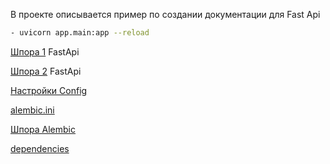 В проекте описывается пример по создании документации для Fast Api
```bash
- uvicorn app.main:app --reload
```
 

[Шпора 1](https://code.s3.yandex.net/Python-dev/cheatsheets/063-fastapi-osnovy-shpora/063-fastapi-osnovy-shpora.html) FastApi

[Шпора 2](https://code.s3.yandex.net/Python-dev/cheatsheets/064-fastapi-obrabotka-form-json-shemy-pydantic-shpo/064-fastapi-obrabotka-form-json-shemy-pydantic-shpo.html) FastApi


[Настройки Config](https://docs.pydantic.dev/1.10/usage/settings/#__tabbed_1_2)

[alembic.ini](https://alembic.sqlalchemy.org/en/latest/tutorial.html#editing-the-ini-file)

[Шпора Alembic](https://code.s3.yandex.net/Python-dev/cheatsheets/065-fastapi-bazy-dannyh-i-migratsii-shpora/065-fastapi-bazy-dannyh-i-migratsii-shpora.html)


[dependencies](https://fastapi.tiangolo.com/tutorial/dependencies/)